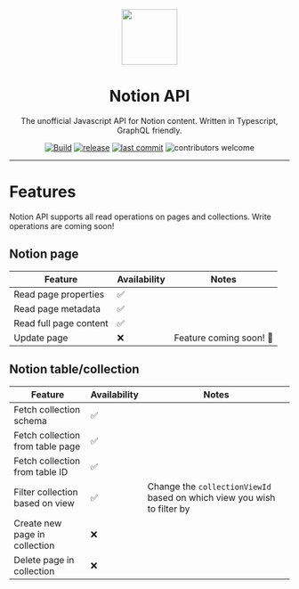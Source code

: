 <div align="center">

<img src="https://avatars2.githubusercontent.com/u/67568167" width="100"/>  

<h1>Notion API</h1>
<p>The unofficial Javascript API for Notion content. Written in Typescript, GraphQL friendly.</p>

[![Build](https://github.com/NotionDocs/NotionAPI/actions/workflows/build.yml/badge.svg)](https://github.com/NotionDocs/NotionAPI/actions/workflows/build.yml)
[![release](https://badgen.net/github/release/NotionDocs/NotionAPI)](https://github.com/NotionDocs/NotionAPI/releases)
[![last commit](https://badgen.net/github/last-commit/NotionDocs/NotionAPI/main)](https://github.com/NotionDocs/NotionAPI/commits/main)
![contributors welcome](https://badgen.net/badge/contributors/welcome/purple)

</div>

---

# Features

Notion API supports all read operations on pages and collections. Write operations are coming soon!

## Notion page

| Feature                | Availability | Notes                                                                  |
|------------------------|--------------|------------------------------------------------------------------------|
| Read page properties   | ✅            |                                                                        |
| Read page metadata     | ✅            |                                                                        |
| Read full page content | ✅            |                                                                        |
| Update page            | ❌            | Feature coming soon! 👀 |

## Notion table/collection

| Feature                          | Availability | Notes                                                                   |
|----------------------------------|--------------|-------------------------------------------------------------------------|
| Fetch collection schema          | ✅            |                                                                         |
| Fetch collection from table page | ✅            |                                                                         |
| Fetch collection from table ID   | ✅            |                                                                         |
| Filter collection based on view  | ✅            | Change the `collectionViewId` based on which view you wish to filter by |
| Create new page in collection    | ❌            |                                                                         |
| Delete page in collection        | ❌            |                                                                         |
